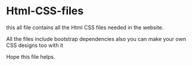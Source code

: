 # Html-CSS-files

this all file contains all the Html CSS files needed in the website.

All the files include bootstrap dependencies also you can make your own CSS designs too with it 

Hope this file helps.